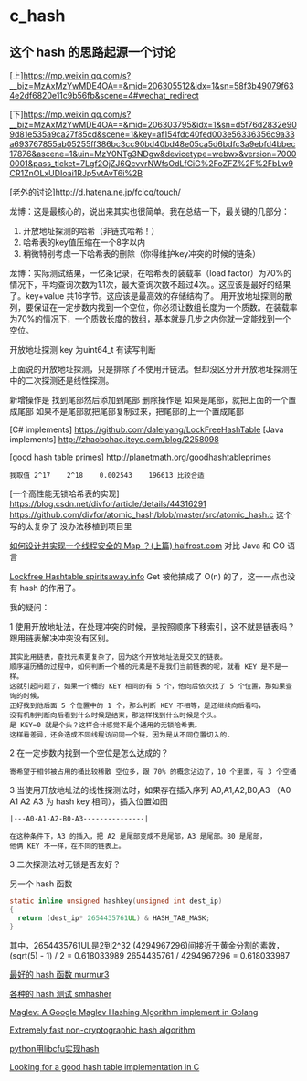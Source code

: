# c_hash

## 这个 hash 的思路起源一个讨论

[上]https://mp.weixin.qq.com/s?__biz=MzAxMzYwMDE4OA==&mid=206305512&idx=1&sn=58f3b49079f634e2df6820e11c9b56fb&scene=4#wechat_redirect

[下]https://mp.weixin.qq.com/s?__biz=MzAxMzYwMDE4OA==&mid=206303795&idx=1&sn=d5f76d2832e909d81e535a9ca27f85cd&scene=1&key=af154fdc40fed003e56336356c9a33a693767855ab05255ff386bc3cc90bd40bd48e05ca5d6bdfc3a9ebfd4bbec17876&ascene=1&uin=MzY0NTg3NDgw&devicetype=webwx&version=70000001&pass_ticket=7Lgf2OjZJ6QcvvrNWfsOdLfCiG%2FoZFZ%2F%2FbLw9CR1ZnOLxUDIoai1RJp5vtAvT6i%2B

[老外的讨论]http://d.hatena.ne.jp/fcicq/touch/

龙博：这是最核心的，说出来其实也很简单。我在总结一下，最关键的几部分：
1. 开放地址探测的哈希（非链式哈希！）
2. 哈希表的key值压缩在一个8字以内
3. 稍微特别考虑一下哈希表的删除（你得维护key冲突的时候的链条）

龙博：实际测试结果，一亿条记录，在哈希表的装载率（load factor）为70%的情况下，平均查询次数为1.1次，最大查询次数不超过4次。。这应该是最好的结果了。key+value 共16字节。这应该是最高效的存储结构了。
用开放地址探测的散列，要保证在一定步数内找到一个空位，你必须让数组长度为一个质数。在装载率为70%的情况下，一个质数长度的数组，基本就是几步之内你就一定能找到一个空位。

开放地址探测 key 为uint64_t 有读写判断

上面说的开放地址探测，只是排除了不使用开链法。但却没区分开开放地址探测在中的二次探测还是线性探测。


新增操作是 找到尾部然后添加到尾部
删除操作是 如果是尾部，就把上面的一个置成尾部 如果不是尾部就把尾部复制过来，把尾部的上一个置成尾部
 



[C# implements] https://github.com/daleiyang/LockFreeHashTable
[Java implements] http://zhaobohao.iteye.com/blog/2258098

[good hash table primes] http://planetmath.org/goodhashtableprimes
```
我取值 2^17	2^18	0.002543	196613 比较合适
```

[一个高性能无锁哈希表的实现] https://blog.csdn.net/divfor/article/details/44316291 https://github.com/divfor/atomic_hash/blob/master/src/atomic_hash.c
这个写的太复杂了 没办法移植到项目里

[如何设计并实现一个线程安全的 Map ？(上篇) halfrost.com](https://halfrost.com/go_map_chapter_one/)
对比 Java 和 GO 语言

[Lockfree Hashtable spiritsaway.info](http://spiritsaway.info/lockfree-hashtable.html)
Get 被他搞成了 O(n) 的了，这一一点也没有 hash 的作用了。


我的疑问：

1 使用开放地址法，在处理冲突的时候，是按照顺序下移索引，这不就是链表吗？跟用链表解决冲突没有区别。

    其实比用链表，查找元素更复杂了，因为这个开放地址法是交叉的链表。
    顺序遍历桶的过程中，如何判断一个桶的元素是不是我们当前链表的呢，就看 KEY 是不是一样。
    这就引起问题了，如果一个桶的 KEY 相同的有 5 个，他向后依次找了 5 个位置，那如果查询的时候，
    正好找到他后面 5 个位置中的 1 个，那么判断 KEY 不相等，是还继续向后看吗，
    没有机制判断向后看到什么时候是结束，那这样找到什么时候是个头。
    是 KEY=0 就是个头？这样合计感觉不是个通用的无锁哈希表。
    这样看差异，还会造成不同线程访问同一个链，因为是从不同位置切入的.

2 在一定步数内找到一个空位是怎么达成的？

    寄希望于相邻被占用的桶比较稀散 空位多，跟 70% 的概念沾边了，10 个里面，有 3 个空桶

3 当使用开放地址法的线性探测法时，如果存在插入序列 A0,A1,A2,B0,A3 （A0 A1 A2 A3 为 hash key 相同），插入位置如图

    |---A0-A1-A2-B0-A3---------------|

    在这种条件下，A3 的插入，把 A2 是尾部变成不是尾部，A3 是尾部。B0 是尾部，
    他俩 KEY 不一样，在不同的链表上。

3 二次探测法对无锁是否友好？

另一个 hash 函数
```c
static inline unsigned hashkey(unsigned int dest_ip) 
{ 
  return (dest_ip* 2654435761UL) & HASH_TAB_MASK; 
} 
```
其中，2654435761UL是2到2^32 (4294967296)间接近于黄金分割的素数， 
(sqrt(5) - 1) / 2 = 0.618033989 
2654435761 / 4294967296 = 0.618033987


[最好的 hash 函数 murmur3](https://github.com/PeterScott/murmur3)

[各种的 hash 测试 smhasher](https://github.com/demerphq/smhasher)

[Maglev: A Google Maglev Hashing Algorithm implement in Golang](https://github.com/kkdai/maglev)

[Extremely fast non-cryptographic hash algorithm](https://github.com/Cyan4973/xxHash)

[python用libcfu实现hash](https://github.com/python/cpython/blob/master/Modules/hashtable.c)

[Looking for a good hash table implementation in C](https://stackoverflow.com/questions/1138742/looking-for-a-good-hash-table-implementation-in-c)

